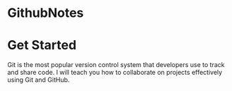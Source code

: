 # GithubNotes

# Get Started
Git is the most popular version control system that developers use to track and share code. I will teach you how to collaborate on projects effectively using Git and GitHub.